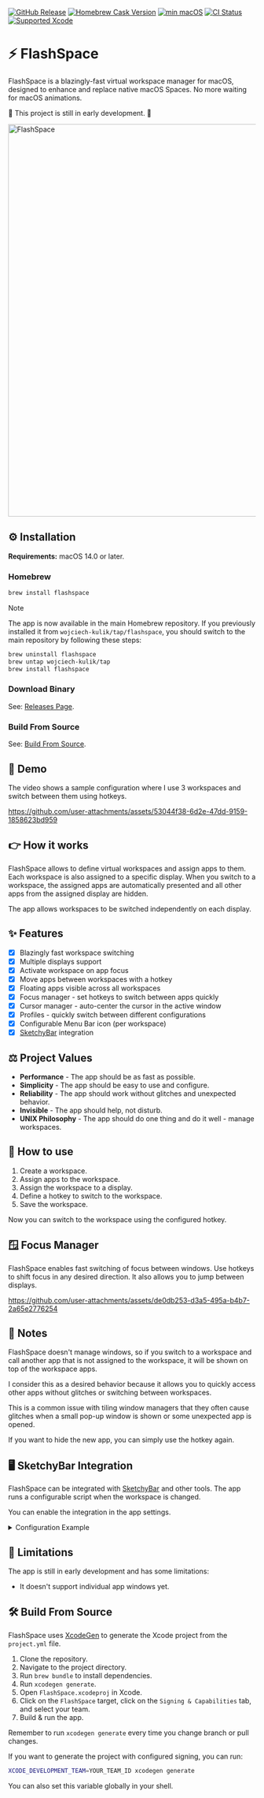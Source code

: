 [![GitHub Release](https://img.shields.io/github/v/release/wojciech-kulik/FlashSpace?color=8A2BE2)](https://github.com/wojciech-kulik/FlashSpace/releases)
[![Homebrew Cask Version](https://img.shields.io/homebrew/cask/v/flashspace)](https://formulae.brew.sh/cask/flashspace)
[![min macOS](https://img.shields.io/badge/macOS-14.0+-silver)](#)
[![CI Status](https://img.shields.io/github/actions/workflow/status/wojciech-kulik/FlashSpace/xcode-build-check.yml)](https://github.com/wojciech-kulik/FlashSpace/actions/workflows/xcode-build-check.yml)
[![Supported Xcode](https://img.shields.io/badge/xcode-16.2-blue)](#)

# ⚡ FlashSpace

FlashSpace is a blazingly-fast virtual workspace manager for macOS, designed to
enhance and replace native macOS Spaces. No more waiting for macOS animations.

🚧 This project is still in early development. 🚧

<img width="797" alt="FlashSpace" src="https://github.com/user-attachments/assets/42e271d5-3f4f-45f8-8d6b-5dee464f2c17" />

## ⚙️ Installation

**Requirements:** macOS 14.0 or later.

### Homebrew

```bash
brew install flashspace
```

> [!NOTE]
> The app is now available in the main Homebrew repository.
> If you previously installed it from `wojciech-kulik/tap/flashspace`,
> you should switch to the main repository by following these steps:
>
> ```bash
> brew uninstall flashspace
> brew untap wojciech-kulik/tap
> brew install flashspace
> ```

### Download Binary

See: [Releases Page].

### Build From Source

See: [Build From Source](#%EF%B8%8F-build-from-source).

## 🎥 Demo

The video shows a sample configuration where I use 3 workspaces and switch
between them using hotkeys.

https://github.com/user-attachments/assets/53044f38-6d2e-47dd-9159-1858623bd959

## 👉 How it works

FlashSpace allows to define virtual workspaces and assign apps to them. Each workspace is
also assigned to a specific display. When you switch to a workspace, the assigned apps are
automatically presented and all other apps from the assigned display are hidden.

The app allows workspaces to be switched independently on each display.

## ✨ Features

- [x] Blazingly fast workspace switching
- [x] Multiple displays support
- [x] Activate workspace on app focus
- [x] Move apps between workspaces with a hotkey
- [x] Floating apps visible across all workspaces
- [x] Focus manager - set hotkeys to switch between apps quickly
- [x] Cursor manager - auto-center the cursor in the active window
- [x] Profiles - quickly switch between different configurations
- [x] Configurable Menu Bar icon (per workspace)
- [x] [SketchyBar] integration

## ⚖️ Project Values

- **Performance** - The app should be as fast as possible.
- **Simplicity** - The app should be easy to use and configure.
- **Reliability** - The app should work without glitches and unexpected behavior.
- **Invisible** - The app should help, not disturb.
- **UNIX Philosophy** - The app should do one thing and do it well - manage workspaces.

## 💬 How to use

1. Create a workspace.
1. Assign apps to the workspace.
1. Assign the workspace to a display.
1. Define a hotkey to switch to the workspace.
1. Save the workspace.

Now you can switch to the workspace using the configured hotkey.

## 🪟 Focus Manager

FlashSpace enables fast switching of focus between windows. Use hotkeys to
shift focus in any desired direction. It also allows you to jump between
displays.

https://github.com/user-attachments/assets/de0db253-d3a5-495a-b4b7-2a65e2776254

## 📝 Notes

FlashSpace doesn't manage windows, so if you switch to a workspace and call
another app that is not assigned to the workspace, it will be shown on top of
the workspace apps.

I consider this as a desired behavior because it allows you to quickly access other
apps without glitches or switching between workspaces.

This is a common issue with tiling window managers that they often cause glitches
when a small pop-up window is shown or some unexpected app is opened.

If you want to hide the new app, you can simply use the hotkey again.

## 🖥️ SketchyBar Integration

FlashSpace can be integrated with [SketchyBar] and other tools. The app runs a
configurable script when the workspace is changed.

You can enable the integration in the app settings.

<details>
  <summary>Configuration Example</summary>

### Only Active Workspace

##### `sketchybarrc`

```bash
sketchybar --add item flashspace left \
  --set flashspace \
  background.color=0x22ffffff \
  background.corner_radius=5 \
  label.padding_left=5 \
  label.padding_right=5 \
  script="$CONFIG_DIR/plugins/flashspace.sh" \
  --add event flashspace_workspace_change \
  --subscribe flashspace flashspace_workspace_change
```

##### `plugins/flashspace.sh`

```bash
#!/bin/bash

sketchybar --set $NAME label="$WORKSPACE - $DISPLAY"
```

### All Workspaces

##### `sketchybarrc`

```bash
sketchybar --add event flashspace_workspace_change

SID=1
WORKSPACES=$(cat ~/.config/flashspace/workspaces.json | jq -r ".[].name")

for workspace in $WORKSPACES; do
  sketchybar --add item flashspace.$SID left \
    --subscribe flashspace.$SID flashspace_workspace_change \
    --set flashspace.$SID \
    background.color=0x22ffffff \
    background.corner_radius=5 \
    background.padding_left=5 \
    label.padding_left=5 \
    label.padding_right=5 \
    label="$workspace" \
    script="$CONFIG_DIR/plugins/flashspace.sh $workspace"

  SID=$((SID + 1))
done
```

##### `plugins/flashspace.sh`

```bash
#!/bin/bash

if [ "$1" = "$WORKSPACE" ]; then
  sketchybar --set $NAME label.color=0xffff0000
else
  sketchybar --set $NAME label.color=0xffffffff
fi
```

</details>

## 🚧 Limitations

The app is still in early development and has some limitations:

- It doesn't support individual app windows yet.

## 🛠️ Build From Source

FlashSpace uses [XcodeGen] to generate the Xcode project from the `project.yml`
file.

1. Clone the repository.
1. Navigate to the project directory.
1. Run `brew bundle` to install dependencies.
1. Run `xcodegen generate`.
1. Open `FlashSpace.xcodeproj` in Xcode.
1. Click on the `FlashSpace` target, click on the `Signing & Capabilities` tab,
   and select your team.
1. Build & run the app.

Remember to run `xcodegen generate` every time you change branch or pull changes.

If you want to generate the project with configured signing, you can run:

```bash
XCODE_DEVELOPMENT_TEAM=YOUR_TEAM_ID xcodegen generate
```

You can also set this variable globally in your shell.

[SketchyBar]: https://github.com/FelixKratz/SketchyBar
[XcodeGen]: https://github.com/yonaskolb/XcodeGen
[Releases Page]: https://github.com/wojciech-kulik/FlashSpace/releases
